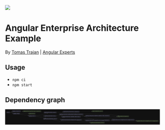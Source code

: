 <img height="60" src="https://angularexperts.io/assets/images/logo/angular-experts.svg">

# Angular Enterprise Architecture Example

By [Tomas Trajan](https://x.com/tomastrajan) | [Angular Experts](https://angularexperts.io)


## Usage

* `npm ci`
* `npm start`


## Dependency graph

<img src="example-app-dep-graph.png">

